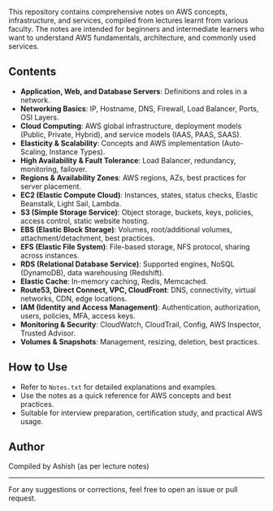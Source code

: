 
This repository contains comprehensive notes on AWS concepts, infrastructure, and services, compiled from lectures learnt from various faculty. The notes are intended for beginners and intermediate learners who want to understand AWS fundamentals, architecture, and commonly used services.

## Contents
- **Application, Web, and Database Servers**: Definitions and roles in a network.
- **Networking Basics**: IP, Hostname, DNS, Firewall, Load Balancer, Ports, OSI Layers.
- **Cloud Computing**: AWS global infrastructure, deployment models (Public, Private, Hybrid), and service models (IAAS, PAAS, SAAS).
- **Elasticity & Scalability**: Concepts and AWS implementation (Auto-Scaling, Instance Types).
- **High Availability & Fault Tolerance**: Load Balancer, redundancy, monitoring, failover.
- **Regions & Availability Zones**: AWS regions, AZs, best practices for server placement.
- **EC2 (Elastic Compute Cloud)**: Instances, states, status checks, Elastic Beanstalk, Light Sail, Lambda.
- **S3 (Simple Storage Service)**: Object storage, buckets, keys, policies, access control, static website hosting.
- **EBS (Elastic Block Storage)**: Volumes, root/additional volumes, attachment/detachment, best practices.
- **EFS (Elastic File System)**: File-based storage, NFS protocol, sharing across instances.
- **RDS (Relational Database Service)**: Supported engines, NoSQL (DynamoDB), data warehousing (Redshift).
- **Elastic Cache**: In-memory caching, Redis, Memcached.
- **Route53, Direct Connect, VPC, CloudFront**: DNS, connectivity, virtual networks, CDN, edge locations.
- **IAM (Identity and Access Management)**: Authentication, authorization, users, policies, MFA, access keys.
- **Monitoring & Security**: CloudWatch, CloudTrail, Config, AWS Inspector, Trusted Advisor.
- **Volumes & Snapshots**: Management, resizing, deletion, best practices.

## How to Use
- Refer to `Notes.txt` for detailed explanations and examples.
- Use the notes as a quick reference for AWS concepts and best practices.
- Suitable for interview preparation, certification study, and practical AWS usage.


## Author
Compiled by Ashish (as per lecture notes)

---
For any suggestions or corrections, feel free to open an issue or pull request.
